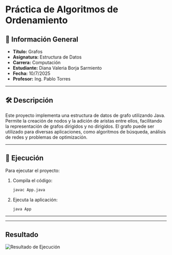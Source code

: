 
# Práctica de Algoritmos de Ordenamiento

## 📌 Información General

- **Título:** Grafos
- **Asignatura:** Estructura de Datos
- **Carrera:** Computación
- **Estudiante:** Diana Valeria Borja Sarmiento
- **Fecha:** 10/7/2025
- **Profesor:** Ing. Pablo Torres

---

## 🛠️ Descripción
Este proyecto implementa una estructura de datos de grafo utilizando Java. Permite la creación de nodos y la adición de aristas entre ellos, facilitando la representación de grafos dirigidos y no dirigidos. El grafo puede ser utilizado para diversas aplicaciones, como algoritmos de búsqueda, análisis de redes y problemas de optimización.

---

## 🚀 Ejecución

Para ejecutar el proyecto:

1. Compila el código:
    ```bash
    javac App.java
    ```
2. Ejecuta la aplicación:
    ```bash
    java App
    ```

---

---
## Resultado

![Resultado de Ejecución](resultado-avl.PNG)
